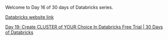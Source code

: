 Welcome to Day 16 of 30 days of Databricks series.

[Databricks website link](https://www.databricks.com/) 

[Day 19: Create CLUSTER of YOUR Choice In Databricks Free Trial | 30 Days of Databricks](https://youtu.be/UUBzUMVw-hE)